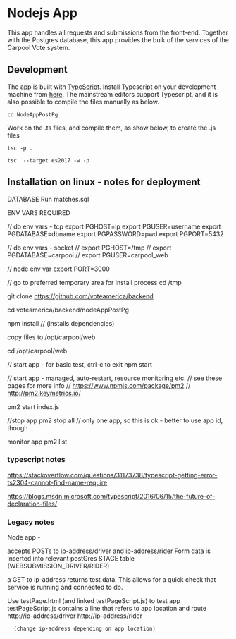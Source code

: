 # Nodejs App 

This app handles all requests and submissions from the front-end. Together with the Postgres database, this app provides the bulk of the services of the Carpool Vote system.

## Development

 The app is built with [TypeScript](https://www.typescriptlang.org/index.html). Install Typescript on your development machine from [here](https://www.typescriptlang.org/#download-links). The mainstream editors support Typescript, and it is also possible to compile the files manually as below.

```
cd NodeAppPostPg
```

Work on the .ts files, and compile them, as show below, to create the .js files

```
tsc -p .

tsc  --target es2017 -w -p .
```


## Installation on linux - notes for deployment

DATABASE 
Run matches.sql


ENV VARS REQUIRED 

// db env vars - tcp
export PGHOST=ip
export PGUSER=username
export PGDATABASE=dbname
export PGPASSWORD=pwd
export PGPORT=5432

// db env vars - socket
// export PGHOST=/tmp
// export PGDATABASE=carpool
// export PGUSER=carpool_web

// node env var
export PORT=3000

// go to preferred temporary area for install process
cd /tmp

git clone https://github.com/voteamerica/backend

cd voteamerica/backend/nodeAppPostPg

npm install // (installs dependencies)

copy files to /opt/carpool/web
 
cd /opt/carpool/web 

// start app - for basic test, ctrl-c to exit
npm start

// start app - managed, auto-restart, resource monitoring etc. 
// see these pages for more info
// https://www.npmjs.com/package/pm2
// http://pm2.keymetrics.io/

pm2 start index.js

//stop app 
pm2 stop all // only one app, so this is ok - better to use app id, though

monitor app 
pm2 list

### typescript notes

https://stackoverflow.com/questions/31173738/typescript-getting-error-ts2304-cannot-find-name-require

https://blogs.msdn.microsoft.com/typescript/2016/06/15/the-future-of-declaration-files/

### Legacy notes
Node app - 

  accepts POSTs to ip-address/driver and ip-address/rider
  Form data is inserted into relevant postGres STAGE table
    (WEBSUBMISSION_DRIVER/RIDER) 

  a GET to ip-address returns test data. This allows for a quick check that 
  service is running and connected to db.

Use testPage.html (and linked testPageScript.js) to test app
  testPageScript.js contains a line that refers to app location and route
      http://ip-address/driver
      http://ip-address/rider

      (change ip-address depending on app location)
